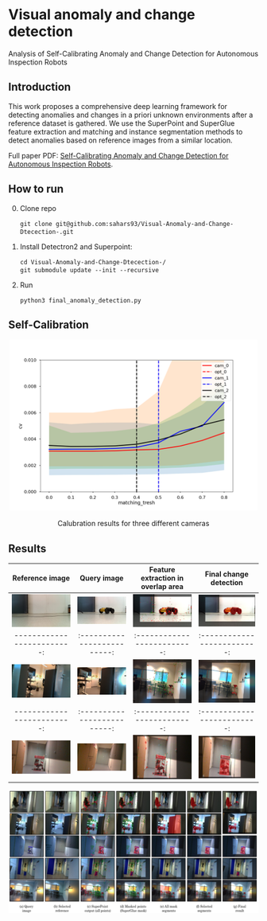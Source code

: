 # Visual anomaly and change detection

Analysis of  Self-Calibrating Anomaly and Change Detection for Autonomous Inspection Robots

## Introduction

This work proposes a comprehensive deep learning framework for detecting anomalies and changes in a priori unknown environments after a reference dataset is gathered. We use the SuperPoint and SuperGlue feature extraction and matching and instance segmentation methods to detect anomalies based on reference images from a similar location. 

Full paper PDF: [Self-Calibrating Anomaly and Change Detection for Autonomous Inspection Robots](https://arxiv.org/pdf/2209.02379.pdf).

## How to run

   0. Clone repo
      ```
      git clone git@github.com:sahars93/Visual-Anomaly-and-Change-Dtecection-.git
      ```
   1. Install Detectron2 and Superpoint:
      ```
      cd Visual-Anomaly-and-Change-Dtecection-/
      git submodule update --init --recursive
      ```
   2. Run
      ```
      python3 final_anomaly_detection.py

## Self-Calibration

<div align=center>
  <img src="./self_calibration/calibration_results/cameras_key_thresh0.003.png" width="500" />
  <p align="center">Calubration results for three different cameras</p>
</div>



## Results

Reference image            |  Query image            |  Feature extraction in overlap area            |  Final change detection        
:-------------------------:|:-------------------------:|:-------------------------:|:-------------------------: 
<img src="./input_images/b1.jpeg" width="240" />  |  <img src="./input_images/b2.jpeg" width="240" />  |  <img src="./output_images/overlapedPoints.jpg" width="240" />  |  <img src="./output_images/a_final.jpg" width="240" />
-------------------------:|:-------------------------:|:-------------------------:|:-------------------------:
<img src="./input_images/c1.jpg" width="240" />  |  <img src="./input_images/c2.jpg" width="240" />  |  <img src="./output_images/overlapedPoints12.jpg" width="240" />  |  <img src="./output_images/a_final12.jpg" width="240" />
-------------------------:|:-------------------------:|:-------------------------:|:-------------------------:
<img src="./input_images/a1.jpg" width="240" />  |  <img src="./input_images/a2.jpg" width="240" />  |  <img src="./output_images/overlapedPoints2.jpg" width="240" />  |  <img src="./output_images/a_final2.jpg" width="240" />

![](./output_images/all_together.png)
